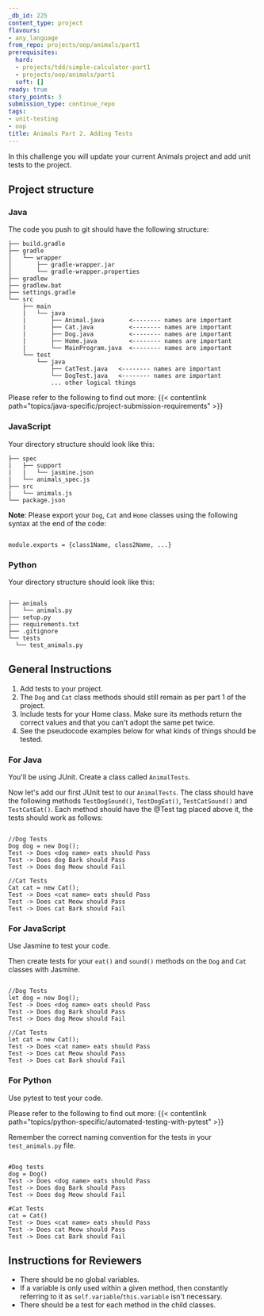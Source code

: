 ```yaml
---
_db_id: 225
content_type: project
flavours:
- any_language
from_repo: projects/oop/animals/part1
prerequisites:
  hard:
  - projects/tdd/simple-calculator-part1
  - projects/oop/animals/part1
  soft: []
ready: true
story_points: 3
submission_type: continue_repo
tags:
- unit-testing
- oop
title: Animals Part 2. Adding Tests
---
```


In this challenge you will update your current Animals project and add unit tests to the project.

## Project structure

### Java

The code you push to git should have the following structure:

```
├── build.gradle
├── gradle
│   └── wrapper
│       ├── gradle-wrapper.jar
│       └── gradle-wrapper.properties
├── gradlew
├── gradlew.bat
├── settings.gradle
└── src
    ├── main
    |   └── java
    |       ├── Animal.java       <-------- names are important
    |       ├── Cat.java          <-------- names are important
    |       ├── Dog.java          <-------- names are important
    |       ├── Home.java         <-------- names are important
    |       └── MainProgram.java  <-------- names are important
    └── test
        └── java
            ├── CatTest.java   <-------- names are important
            └── DogTest.java   <-------- names are important
            ... other logical things
```

Please refer to the following to find out more: {{< contentlink path="topics/java-specific/project-submission-requirements" >}}

### JavaScript

Your directory structure should look like this:

```
├── spec
|   ├── support
|   |   └── jasmine.json
|   └── animals_spec.js
├── src
|   └── animals.js
└── package.json
```

**Note**: Please export your `Dog`, `Cat` and `Home` classes using the following syntax at the end of the code:

```

module.exports = {class1Name, class2Name, ...}

```

### Python

Your directory structure should look like this:

```

├── animals
│   └── animals.py
├── setup.py
├── requirements.txt
├── .gitignore
└── tests
  └── test_animals.py

```

## General Instructions

1. Add tests to your project.
2. The `Dog` and `Cat` class methods should still remain as per part 1 of the project.
3. Include tests for your Home class. Make sure its methods return the correct values and that you can't adopt the same pet twice.
4. See the pseudocode examples below for what kinds of things should be tested.

### For Java

You'll be using JUnit.
Create a class called `AnimalTests`.

Now let's add our first JUnit test to our `AnimalTests`. The class should have the following methods `TestDogSound()`, `TestDogEat()`, `TestCatSound()` and `TestCatEat()`. Each method should have the @Test tag placed above it, the tests should work as follows:

```

//Dog Tests
Dog dog = new Dog();
Test -> Does <dog name> eats should Pass
Test -> Does dog Bark should Pass
Test -> Does dog Meow should Fail

//Cat Tests
Cat cat = new Cat();
Test -> Does <cat name> eats should Pass
Test -> Does cat Meow should Pass
Test -> Does cat Bark should Fail

```

### For JavaScript

Use Jasmine to test your code.

Then create tests for your `eat()` and `sound()` methods on the `Dog` and `Cat` classes with Jasmine.

```

//Dog Tests
let dog = new Dog();
Test -> Does <dog name> eats should Pass
Test -> Does dog Bark should Pass
Test -> Does dog Meow should Fail

//Cat Tests
let cat = new Cat();
Test -> Does <cat name> eats should Pass
Test -> Does cat Meow should Pass
Test -> Does cat Bark should Fail

```

### For Python

Use pytest to test your code.

Please refer to the following to find out more: {{< contentlink path="topics/python-specific/automated-testing-with-pytest" >}}

Remember the correct naming convention for the tests in your `test_animals.py` file.

```

#Dog tests
dog = Dog()
Test -> Does <dog name> eats should Pass
Test -> Does dog Bark should Pass
Test -> Does dog Meow should Fail

#Cat Tests
cat = Cat()
Test -> Does <cat name> eats should Pass
Test -> Does cat Meow should Pass
Test -> Does cat Bark should Fail

```

## Instructions for Reviewers

- There should be no global variables.
- If a variable is only used within a given method, then constantly referring to it as `self.variable`/`this.variable` isn't necessary.
- There should be a test for each method in the child classes.
